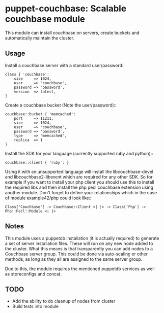 puppet-couchbase: Scalable couchbase module
===============================================

This module can install couchbase on servers, create buckets
and automatically maintain the cluster.

Usage
-----

Install a couchbase server with a standard user/password::

    class { 'couchbase':
        size     => 1024,
        user     => 'couchbase',
        password => 'password',
        version  => latest,
    }

Create a couchbase bucket (Note the user/password)::

    couchbase::bucket { 'memcached':
        port     => 11211,
        size     => 1024,
        user     => 'couchbase',
        password => 'password',
        type     => 'memcached',
        replica  => 1
    }

Install the SDK for your language (currently supported ruby and python)::

    couchbase::client { 'ruby': }

Using it with an unsupported language will install the libcouchbase-devel and 
libcouchbase2-libevent which are required for any other SDK. So for example if you want
to install your php client you should use this to install the required libs and then 
install the php pecl couchbase extension using another module. Don't forget to define 
your relationships which in the case of module example42/php could look like::

    Class['Couchbase'] -> Couchbase::Client <| |> -> Class['Php'] -> Php::Pecl::Module <| |>

	
Notes
-----

This module uses a puppetdb installation (it is actually required) to generate a set of
server installation files. These will run on any new node added to the cluster.
What this means is that transparently you can add nodes to a Couchbase server group.
This could be done via auto-scaling or other methods, as long as they all are assigned to
the same server group.

Due to this, the module requires the mentioned puppetdb services as well as storeconfigs
and concat.

TODO
----

+ Add the ability to do cleanup of nodes from cluster
+ Build tests into module 
